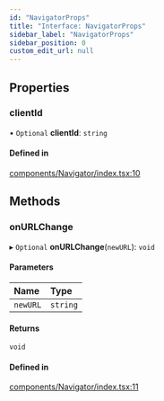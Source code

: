 ```yaml
---
id: "NavigatorProps"
title: "Interface: NavigatorProps"
sidebar_label: "NavigatorProps"
sidebar_position: 0
custom_edit_url: null
---
```


## Properties

### clientId

• `Optional` **clientId**: `string`

#### Defined in

[components/Navigator/index.tsx:10](https://github.com/codesandbox/sandpack/blob/e7cb439/sandpack-react/src/components/Navigator/index.tsx#L10)

## Methods

### onURLChange

▸ `Optional` **onURLChange**(`newURL`): `void`

#### Parameters

| Name | Type |
| :------ | :------ |
| `newURL` | `string` |

#### Returns

`void`

#### Defined in

[components/Navigator/index.tsx:11](https://github.com/codesandbox/sandpack/blob/e7cb439/sandpack-react/src/components/Navigator/index.tsx#L11)
